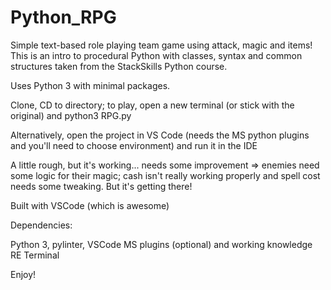 # Python_RPG
Simple text-based role playing team game using attack, magic and items! This is an intro to procedural Python with classes, syntax and common structures taken from the StackSkills Python course.

Uses Python 3 with minimal packages.

Clone, CD to directory; to play, open a new terminal (or stick with the original) and python3 RPG.py

Alternatively, open the project in VS Code (needs the MS python plugins and you'll need to choose environment) and run it in the IDE

A little rough, but it's working... needs some improvement => enemies need some logic for their magic; cash isn't really working properly and spell cost needs some tweaking. But it's getting there!

Built with VSCode (which is awesome)

Dependencies:

Python 3, pylinter, VSCode MS plugins (optional) and working knowledge RE Terminal

Enjoy!
